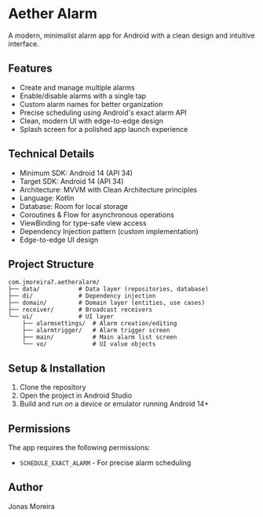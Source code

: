 # Aether Alarm

A modern, minimalist alarm app for Android with a clean design and intuitive interface.

## Features

- Create and manage multiple alarms
- Enable/disable alarms with a single tap
- Custom alarm names for better organization
- Precise scheduling using Android's exact alarm API
- Clean, modern UI with edge-to-edge design
- Splash screen for a polished app launch experience

## Technical Details

- Minimum SDK: Android 14 (API 34)
- Target SDK: Android 14 (API 34)
- Architecture: MVVM with Clean Architecture principles
- Language: Kotlin
- Database: Room for local storage
- Coroutines & Flow for asynchronous operations
- ViewBinding for type-safe view access
- Dependency Injection pattern (custom implementation)
- Edge-to-edge UI design

## Project Structure

```
com.jmoreira7.aetheralarm/
├── data/           # Data layer (repositories, database)
├── di/             # Dependency injection
├── domain/         # Domain layer (entities, use cases)
├── receiver/       # Broadcast receivers
└── ui/             # UI layer
    ├── alarmsettings/  # Alarm creation/editing
    ├── alarmtrigger/   # Alarm trigger screen
    ├── main/           # Main alarm list screen
    └── vo/             # UI value objects
```

## Setup & Installation

1. Clone the repository
2. Open the project in Android Studio
3. Build and run on a device or emulator running Android 14+

## Permissions

The app requires the following permissions:
- `SCHEDULE_EXACT_ALARM` - For precise alarm scheduling

## Author

Jonas Moreira